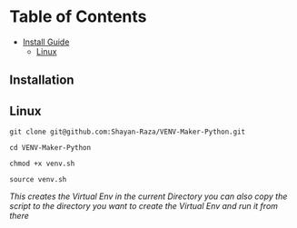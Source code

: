 # Table of Contents
- [Install Guide](#installation)
    - [Linux](#linux)

## Installation
## Linux
```
git clone git@github.com:Shayan-Raza/VENV-Maker-Python.git
```
```
cd VENV-Maker-Python
```
```
chmod +x venv.sh
```
```
source venv.sh
```
*This creates the Virtual Env in the current Directory you can also copy the script to the directory you want to create the Virtual Env and run it from there*
